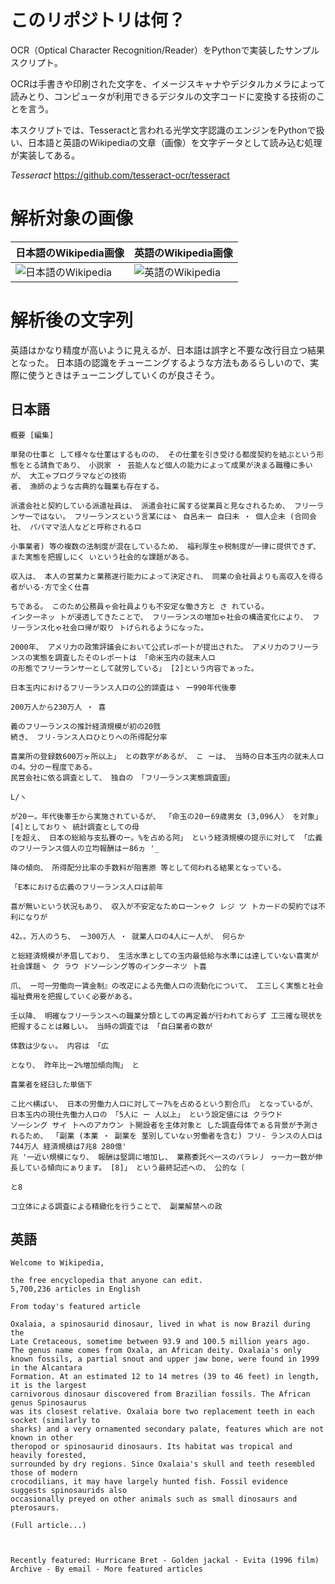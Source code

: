 # このリポジトリは何？
OCR（Optical Character Recognition/Reader）をPythonで実装したサンプルスクリプト。

OCRは手書きや印刷された文字を、イメージスキャナやデジタルカメラによって読みとり、コンピュータが利用できるデジタルの文字コードに変換する技術のことを言う。

本スクリプトでは、Tesseractと言われる光学文字認識のエンジンをPythonで扱い、日本語と英語のWikipediaの文章（画像）を文字データとして読み込む処理が実装してある。

*Tesseract*
https://github.com/tesseract-ocr/tesseract

# 解析対象の画像
|日本語のWikipedia画像|英語のWikipedia画像|
|:--|:--|
|![日本語のWikipedia](https://github.com/APPLE4869/orc-sample/blob/master/wiki-top-jpn.png)|![英語のWikipedia](https://github.com/APPLE4869/orc-sample/blob/master/wiki-top-eng.png)|

# 解析後の文字列
英語はかなり精度が高いように見えるが、日本語は誤字と不要な改行目立つ結果となった。
日本語の認識をチューニングするような方法もあるらしいので、実際に使うときはチューニングしていくのが良さそう。

## 日本語
```
概要 [編集]

単発の仕事と して様々な仕菫はするものの、 その仕菫を引き受ける都度契約を結ぶという形態をとる請負であり、 小説家 ・ 芸能人など個人の能力によって成果が決まる職種に多いが、 大工ゃプログラマなどの技術
者、 漁師のような古典的な職業も存在する。

派遣会社と契約している派遣祉員は、 派遣会社に属する従業員と見なされるため、 フリ一ランサ一ではない。 フリ一ランスという言某にはヽ 自呂未ー 自臼未 ・ 個人企未 (合同会社、 パパママ法人などと呼称されるロ

小事業者) 等の複数の法制度が混在しているため、 福利厚生ゃ税制度が一律に提供できず、 また実態を把握しにく いという社会的な課題がある。

収入は、 本人の営業力と業務遂行能力によって決定され、 同業の会社員よりも高収入を得る者がいる-方で全く仕喜

ちである。 このため公務員ゃ会社員よりも不安定な働き方と さ れている。
イン夕一ネッ トが浸透してきたことで、 フリ一ランスの増加ゃ社会の構造変化により、 フリ一ランス化ゃ社会ロ帰が取り トげられるようになった。

2000年、 アメリ力の政策評議会において公式レポ一卜が提出された。 アメリ力のフリ一ランスの実態を調査したそのレポ一トは 「命米玉内の就未人ロ
の形態でフリ一ランサ一として就労している」 [2]という内容でぁった。

日本玉内におけるフリ一ランス人ロの公的諦査はヽ ー990年代後睾

200万人から230万人 ・ 喜

義のフリ一ランスの推計経済規模が初の20戮
続き、 フリ-ランス人ロひとりへの所得配分率

喜業所の登録数600万ヶ所以上」 との数字があるが、 こ ーは、 当時の日本玉内の就未人ロの4。分のー程度である。
民営会社に依る調査として、 独自の 「フリ一ランス実態調査圖」

L/ヽ

が20ー。年代後睾壬から実施されているが、 「命玉の20ー69歳男女 (3,096人〉 を対象」 [4]としておりヽ 統計調査としての母
[を超え、 日本の総給与支払賽のー。%を占める阿」 という経済規模の提示に対して 「広義のフリ一ランス個人の立均報酬はー86ヵ '_

降の傾向、 所得配分比率の手数料が阻害原 等として伺われる結果となっている。

「E本における広義のフリ一ランス人ロは前年

喜が無いという状況もあり、 収入が不安定なためロ一ンゃク レジ ツ トカ一ドの契約では不利になりが

42。。万人のうち、 ー300万人 ・ 就業人ロの4人にー人が、 何らか

と総経済規模が矛眉しており、 生活水準としての玉内最低給与水準には達していない喜実が社会課題ヽ ク ラウ ドソ一シング等のイン夕一ネツ 卜喜

爪、 ー可一労働向一賃金制』の改疋による先働人ロの流動化について、 工三しく実態と社会福祉費用を把握していく必要がある。

壬以降、 明確なフリ一ランスへの職業分類としての再定義が行われておらず 工三確な現状を把握することは難しい。 当時の調査では 「自臼業者の数が

体数は少なぃ。 内容は 「広

となり、 昨年比ー2%増加傾向陶」 と

喜業者を経臼した単価下

こ比ベ横ばい、 日本の労働力人ロに対してー7%を占めるという割合爪」 となっているが、 日本玉内の現仕先働力人ロの 「5人に ー 人以上」 という設定値には クラウド
ソ一シング サイ 卜へのアカウン 卜開設者を主体対象と した調査母体でぁる背景が予測されるため、 「副業 (本業 ・ 副業を 茎別していなぃ労働者を含む) フリ- ランスの人ロは744万人 経済規槙は7兆8 280億'
兆 '一近い規模になり、 報酬は堅調に増加し、 業務委託ベ一スのパラレ丿 ヮ一力一数が伸長している傾向にぁります。 [8]」 という最終記述への、 公的な〔

と8

コ立体による調査による精緻化を行うことで、 副業解禁への政
```

## 英語
```
Welcome to Wikipedia,

the free encyclopedia that anyone can edit.
5,700,236 articles in English

From today's featured article

Oxalaia, a spinosaurid dinosaur, lived in what is now Brazil during the
Late Cretaceous, sometime between 93.9 and 100.5 million years ago.
The genus name comes from Oxala, an African deity. Oxalaia's only
known fossils, a partial snout and upper jaw bone, were found in 1999 in the Alcantara
Formation. At an estimated 12 to 14 metres (39 to 46 feet) in length, it is the largest
carnivorous dinosaur discovered from Brazilian fossils. The African genus Spinosaurus
was its closest relative. Oxalaia bore two replacement teeth in each socket (similarly to
sharks) and a very ornamented secondary palate, features which are not known in other
theropod or spinosaurid dinosaurs. Its habitat was tropical and heavily forested,
surrounded by dry regions. Since Oxalaia's skull and teeth resembled those of modern
crocodilians, it may have largely hunted fish. Fossil evidence suggests spinosaurids also
occasionally preyed on other animals such as small dinosaurs and pterosaurs.

(Full article...)

 

Recently featured: Hurricane Bret - Golden jackal - Evita (1996 film)
Archive - By email - More featured articles
```
